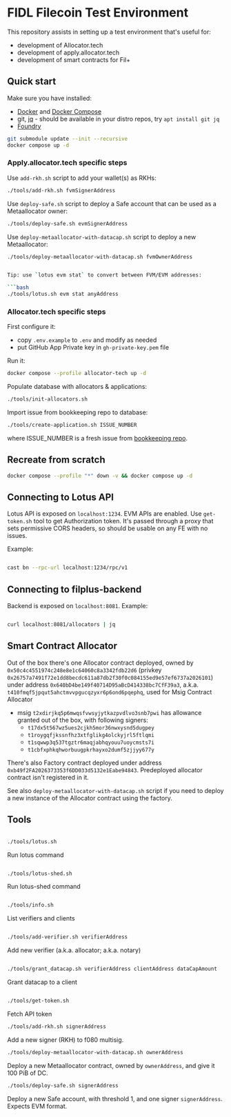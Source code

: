 # FIDL Filecoin Test Environment

This repository assists in setting up a test environment that's useful for:

* development of Allocator.tech
* development of apply.allocator.tech
* development of smart contracts for Fil+

## Quick start

Make sure you have installed:

* [Docker](https://docs.docker.com/engine/install/) and [Docker Compose](https://docs.docker.com/compose/install/)
* git, [jq](https://jqlang.org/) - should be available in your distro repos, try `apt install git jq`
* [Foundry](https://getfoundry.sh/)

```bash
git submodule update --init --recursive
docker compose up -d
```

### Apply.allocator.tech specific steps

Use `add-rkh.sh` script to add your wallet(s) as RKHs:

```bash
./tools/add-rkh.sh fvmSignerAddress
```

Use `deploy-safe.sh` script to deploy a Safe account that can be used as a Metaallocator owner:

```bash
./tools/deploy-safe.sh evmSignerAddress
```

Use `deploy-metaallocator-with-datacap.sh` script to deploy a new Metaallocator:

```bash
./tools/deploy-metaallocator-with-datacap.sh fvmOwnerAddress


Tip: use `lotus evm stat` to convert between FVM/EVM addresses:

```bash
./tools/lotus.sh evm stat anyAddress
```

### Allocator.tech specific steps

First configure it:

* copy `.env.example` to `.env` and modify as needed
* put GitHub App Private key in `gh-private-key.pem` file

Run it:

```bash
docker compose --profile allocator-tech up -d

```

Populate database with allocators & applications:

```bash
./tools/init-allocators.sh
```

Import issue from bookkeeping repo to database:

```bash
./tools/create-application.sh ISSUE_NUMBER
```

where ISSUE_NUMBER is a fresh issue from [bookkeeping repo](https://github.com/Neti-Test/filplus-bookkeeping-msig-contract/issues).

## Recreate from scratch

```bash
docker compose --profile "*" down -v && docker compose up -d
```

## Connecting to Lotus API

Lotus API is exposed on `localhost:1234`. EVM APIs are enabled. Use `get-token.sh` tool to get Authorization token. It's passed through a proxy that sets permissive CORS headers, so should be usable on any FE with no issues.

Example:

```bash

cast bn --rpc-url localhost:1234/rpc/v1

```

## Connecting to filplus-backend

Backend is exposed on `localhost:8081`. Example:

```bash

curl localhost:8081/allocators | jq

```

## Smart Contract Allocator

Out of the box there's one Allocator contract deployed, owned by `0x50c4c4551974c248e8e1c64060c8a3342fdb22d6` (privkey `0x26757a7491f72e1dd8becdc611a87db2f30f0c084155ed9e57ef6737a2026101`) under address `0x640bD4be149f40714D95aBcD414338bc7CfF39a3`, a.k.a. `t410fmqf5jpqut5ahctmvvpgucqzyxr6p6ond6pqephq`, used for Msig Contract Allocator

* msig `t2xdirjkq5p6mwqsfvwsyjytkazpvdlvo3snb7pwi` has allowance granted out of the box, with following signers:
  * `t17dx5t567wz5ues2cjkh5mor36nwxysnd5dugpey`
  * `t1roygqfjkssnfhz3xtfglikg4olckyjrl5ftlqmi`
  * `t1sqwwp3q537tgztr6maqjabhqyouu7uoycmsts7i`
  * `t1cbfxphkqhworbuugpkrhayxo2dumf5zjjyy677y`

There's also Factory contract deployed under address `0xb49f2FA2026373353f6DD033d5132e1Eabe94843`. Predeployed allocator contract isn't registered in it.

See also `deploy-metaallocator-with-datacap.sh` script if you need to deploy a new instance of the Allocator contract using the factory.

## Tools

```bash

./tools/lotus.sh

```

Run lotus command

```bash

./tools/lotus-shed.sh

```

Run lotus-shed command

```bash

./tools/info.sh

```

List verifiers and clients

```bash

./tools/add-verifier.sh verifierAddress

```

Add new verifier (a.k.a. allocator; a.k.a. notary)

```bash

./tools/grant_datacap.sh verifierAddress clientAddress dataCapAmount

```

Grant datacap to a client

```bash

./tools/get-token.sh

```

Fetch API token

```bash
./tools/add-rkh.sh signerAddress
```

Add a new signer (RKH) to f080 multisig.

```bash
./tools/deploy-metaallocator-with-datacap.sh ownerAddress
```

Deploy a new Metaallocator contract, owned by `ownerAddress`, and give it 100 PiB of DC.

```bash
./tools/deploy-safe.sh signerAddress
```

Deploy a new Safe account, with threshold 1, and one signer `signerAddress`. Expects EVM format.
